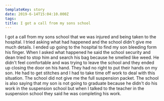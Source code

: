 ```yaml
---
templateKey: story
date: 2019-6-14T15:04:10.000Z
tags:
title: I got a call from my sons school
---
```


I got a call from my sons school that we was injured and being taken to the hospital. I tried asking what had happened and the school didn't give me much details. I ended up going to the hospital to find my son bleeding form his finger. When I asked what happened he said the school security and dean tried to stop him and search his bag because he smelled like weed. He didn't feel comfortable and was trying to leave the school and they ended up closing the door on his hand. They had no right to put their hands on my son. He had to get stitches and I had to take time off work to deal with this situation. The school did not give me the full suspension packet. The school is also saying that my son is not going to graduate because he didn't do his work in the suspension school but when I talked to the teacher in the suspension school they said he was completing his work. 
